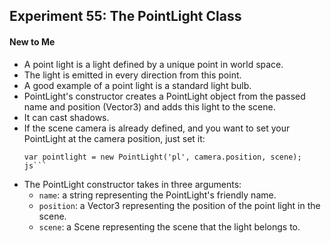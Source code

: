 ## Experiment 55: The PointLight Class

#### New to Me
- A point light is a light defined by a unique point in world space.
- The light is emitted in every direction from this point.
- A good example of a point light is a standard light bulb.
- PointLight's constructor creates a PointLight object from the passed name and position (Vector3) and adds this light to the scene.
- It can cast shadows.
- If the scene camera is already defined, and you want to set your PointLight at the camera position, just set it:
  ```
  var pointlight = new PointLight('pl', camera.position, scene);
  js```
- The PointLight constructor takes in three arguments:
  - `name`: a string representing the PointLight's friendly name.
  - `position`: a Vector3 representing the position of the point light in the scene.
  - `scene`: a Scene representing the scene that the light belongs to.